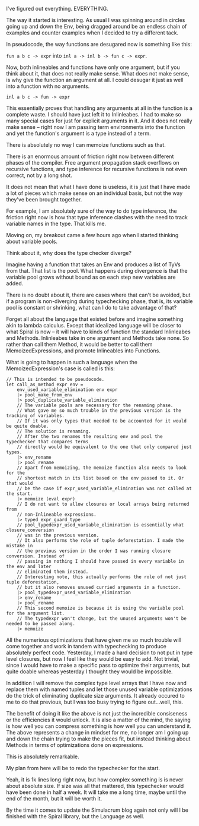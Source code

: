 ﻿I've figured out everything. EVERYTHING.

The way it started is interesting. As usual I was spinning around in circles going up and down the Env, being dragged around be an endless chain of examples and counter examples when I decided to try a different tack.

In pseudocode, the way functions are desugared now is something like this:

`fun a b c -> expr` into `inl a -> inl b -> fun c -> expr`.

Now, both inlineables and functions have only one argument, but if you think about it, that does not really make sense. What does not make sense, is why give the function an argument at all. I could desugar it just as well into a function with no arguments.

`inl a b c -> fun -> expr`

This essentially proves that handling any arguments at all in the function is a complete waste. I should have just left it to Inlinleabes. I had to make so many special cases for just for explicit arguments in it. And it does not really make sense – right now I am passing term environments into the function and yet the function's argument is a type instead of a term.

There is absolutely no way I can memoize functions such as that.

There is an enormous amount of friction right now between different phases of the compiler. Free argument propagation stack overflows on recursive functions, and type inference for recursive functions is not even correct, not by a long shot.

It does not mean that what I have done is useless, it is just that I have made a lot of pieces which make sense on an individual basis, but not the way they've been brought together.

For example, I am absolutely sure of the way to do type inference, the friction right now is how that type inference clashes with the need to track variable names in the type. That kills me.

Moving on, my breakout came a few hours ago when I started thinking about variable pools.

Think about it, why does the type checker diverge?

Imagine having a function that takes an Env and produces a list of TyVs from that. That list is the pool. What happens during divergence is that the variable pool grows without bound as on each step new variables are added.

There is no doubt about it, there are cases where that can't be avoided, but if a program is non-diverging during typechecking phase, that is, its variable pool is constant or shrinking, what can I do to take advantage of that?

Forget all about the language that existed before and imagine something akin to lambda calculus. Except that idealized language will be closer to what Spiral is now – it will have to kinds of function the standard Inlinleabes and Methods. Inlinleabes take in one argument and Methods take none. So rather than call them Method, it would be better to call them MemoizedExpressions, and promote Inlineables into Functions.

What is going to happen in such a language when the MemoizedExpression's case is called is this:

```
// This is intended to be pseudocode.
let call_as_method expr env =
    env_used_variable_elimination env expr 
    |> pool_make_from_env
    |> pool_duplicate_variable_elimination 
    // The variable pools are necessary for the renaming phase.
    // What gave me so much trouble in the previous version is the tracking of variables.
    // If it was only types that needed to be accounted for it would be quite doable.
    // The solution is renaming.
    // After the two renames the resulting env and pool the typechecker that compares terms
    // directly would be equivalent to the one that only compared just types.
    |> env_rename
    |> pool_rename
    // Apart from memoizing, the memoize function also needs to look for the
    // shortest match in its list based on the env passed to it. Or that would
    // be the case if expr_used_variable_elimination was not called at the start.
    |> memoize (eval expr)
	// I do not want to allow closures or local arrays being returned from 
	// non-Inlineable expressions.
	|> typed_expr_guard_type
    // pool_typedexpr_used_variable_elimination is essentially what closure_conversion 
    // was in the previous version.
    // It also performs the role of tuple deforestation. I made the mistake in
    // the previous version in the order I was running closure conversion. Instead of
    // passing in nothing I should have passed in every variable in the env and later
    // eliminated them instead.
    // Interesting note, this actually performs the role of not just tuple deforestation,
    // but it also removes unused curried arguments in a function.
    |> pool_typedexpr_used_variable_elimination 
    |> env_rename
    |> pool_rename
    // This second memoize is because it is using the variable pool for the argument list.
    // The typedexpr won't change, but the unused arguments won't be needed to be passed along.
    |> memoize
```

All the numerious optimizations that have given me so much trouble will come together and work in tandem with typechecking to produce absolutely perfect code. Yesterday, I made a hard decision to not put in type level closures, but now I feel like they would be easy to add. Not trivial, since I would have to make a specific pass to optimize their arguments, but quite doable whereas yesterday I thought they would be impossible.

In addition I will remove the complex type level arrays that I have now and replace them with named tuples and let those unused variable optimizations do the trick of eliminating duplicate size arguments. It already occured to me to do that previous, but I was too busy trying to figure out...well, this.

The benefit of doing it like the above is not just the incredible consiseness or the efficiencies it would unlock. It is also a matter of the mind, the saying is how well you can compress something is how well you can understand it. The above represents a change in mindset for me, no longer am I going up and down the chain trying to make the pieces fit, but instead thinking about Methods in terms of optimizations done on expressions.

This is absolutely remarkable.

My plan from here will be to redo the typechecker for the start.

Yeah, it is 1k lines long right now, but how complex something is is never about absolute size. If size was all that mattered, this typechecker would have been done in half a week. It will take me a long time, maybe until the end of the month, but it will be worth it.

By the time it comes to update the Simulacrum blog again not only will I be finished with the Spiral library, but the Language as well.